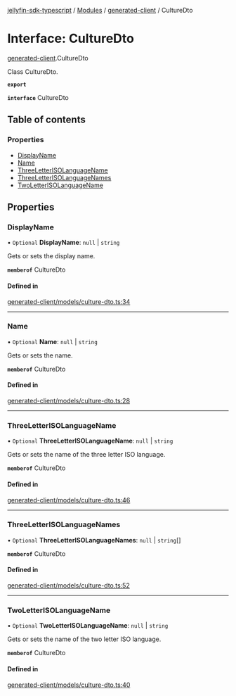[jellyfin-sdk-typescript](../README.md) / [Modules](../modules.md) / [generated-client](../modules/generated_client.md) / CultureDto

# Interface: CultureDto

[generated-client](../modules/generated_client.md).CultureDto

Class CultureDto.

**`export`**

**`interface`** CultureDto

## Table of contents

### Properties

- [DisplayName](generated_client.CultureDto.md#displayname)
- [Name](generated_client.CultureDto.md#name)
- [ThreeLetterISOLanguageName](generated_client.CultureDto.md#threeletterisolanguagename)
- [ThreeLetterISOLanguageNames](generated_client.CultureDto.md#threeletterisolanguagenames)
- [TwoLetterISOLanguageName](generated_client.CultureDto.md#twoletterisolanguagename)

## Properties

### DisplayName

• `Optional` **DisplayName**: ``null`` \| `string`

Gets or sets the display name.

**`memberof`** CultureDto

#### Defined in

[generated-client/models/culture-dto.ts:34](https://github.com/thornbill/jellyfin-sdk-typescript/blob/46678c1/src/generated-client/models/culture-dto.ts#L34)

___

### Name

• `Optional` **Name**: ``null`` \| `string`

Gets or sets the name.

**`memberof`** CultureDto

#### Defined in

[generated-client/models/culture-dto.ts:28](https://github.com/thornbill/jellyfin-sdk-typescript/blob/46678c1/src/generated-client/models/culture-dto.ts#L28)

___

### ThreeLetterISOLanguageName

• `Optional` **ThreeLetterISOLanguageName**: ``null`` \| `string`

Gets or sets the name of the three letter ISO language.

**`memberof`** CultureDto

#### Defined in

[generated-client/models/culture-dto.ts:46](https://github.com/thornbill/jellyfin-sdk-typescript/blob/46678c1/src/generated-client/models/culture-dto.ts#L46)

___

### ThreeLetterISOLanguageNames

• `Optional` **ThreeLetterISOLanguageNames**: ``null`` \| `string`[]

**`memberof`** CultureDto

#### Defined in

[generated-client/models/culture-dto.ts:52](https://github.com/thornbill/jellyfin-sdk-typescript/blob/46678c1/src/generated-client/models/culture-dto.ts#L52)

___

### TwoLetterISOLanguageName

• `Optional` **TwoLetterISOLanguageName**: ``null`` \| `string`

Gets or sets the name of the two letter ISO language.

**`memberof`** CultureDto

#### Defined in

[generated-client/models/culture-dto.ts:40](https://github.com/thornbill/jellyfin-sdk-typescript/blob/46678c1/src/generated-client/models/culture-dto.ts#L40)
